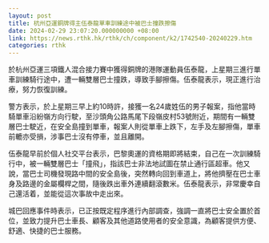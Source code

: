 ```yaml
---
layout: post
title: 杭州亞運銅牌得主伍泰龍單車訓練途中被巴士撞跌擦傷
date: 2024-02-29 23:07:20.000000000 +08:00
link: https://news.rthk.hk/rthk/ch/component/k2/1742540-20240229.htm
categories: rthk
---
```


於杭州亞運三項鐵人混合接力賽中獲得銅牌的港隊運動員伍泰龍，上星期三進行單車訓練騎行途中，遭一輛雙層巴士撞跌，導致手腳擦傷。伍泰龍表示，現正進行治療，努力恢復訓練。

警方表示，於上星期三早上約10時許，接獲一名24歲姓伍的男子報案，指他當時騎單車沿紛嶺方向行駛，至沙頭角公路馬尾下段嶺皮村53號附近，期間有一輛雙層巴士駛近，在安全島撞到單車，報案人則從單車上跌下，左手及左腳擦傷，單車前轆亦受損，涉事巴士沒有停車，並且離開。

伍泰龍早前於個人社交平台表示，巴黎奧運的資格期即將結束，自己在一次訓練騎行中，被一輛雙層巴士「撞飛」，指該巴士非法地試圖在禁止通行區超車。他又說，當巴士司機發現路中間的安全島後，突然轉向回到車道上，將他擠壓在巴士車身及路邊的金屬欄桿之間，隨後跌出車外連續翻滾數米。伍泰龍表示，非常慶幸自己還活着，並能從這次事故中走出來。

城巴回應事件時表示，已正按既定程序進行內部調查，強調一直將巴士安全置於首位，並致力提升巴士車長、顧客及其他道路使用者的安全意識，為顧客提供方便、舒適、快捷的巴士服務。
